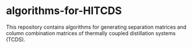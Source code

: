 # algorithms-for-HITCDS
This repository contains algorithms for generating separation matrices and column combination matrices of thermally coupled distillation systems (TCDS).
